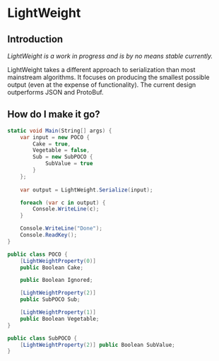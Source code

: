 # LightWeight
## Introduction
_LightWeight is a work in progress and is by no means stable currently._

LightWeight takes a different approach to serialization than most mainstream algorithms. It focuses on producing the smallest
possible output (even at the expense of functionality). The current design outperforms JSON and ProtoBuf.

## How do I make it go?
```c#
static void Main(String[] args) {
    var input = new POCO {
        Cake = true,
        Vegetable = false,
        Sub = new SubPOCO {
            SubValue = true
        }
    };
    
    var output = LightWeight.Serialize(input);

    foreach (var c in output) {
        Console.WriteLine(c);
    }

    Console.WriteLine("Done");
    Console.ReadKey();
}   

public class POCO {
    [LightWeightProperty(0)] 
    public Boolean Cake;

    public Boolean Ignored;

    [LightWeightProperty(2)] 
    public SubPOCO Sub;

    [LightWeightProperty(1)] 
    public Boolean Vegetable;
}

public class SubPOCO {
    [LightWeightProperty(2)] public Boolean SubValue;
}
```
